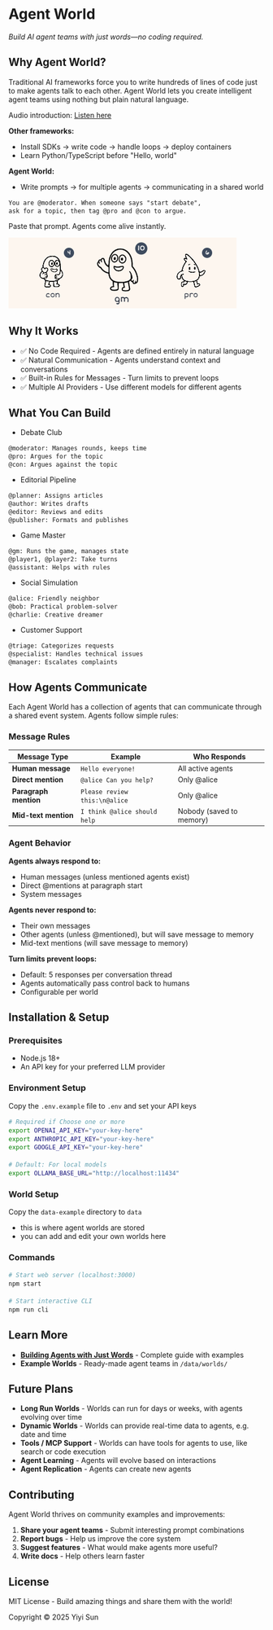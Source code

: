 # Agent World

*Build AI agent teams with just words—no coding required.*

## Why Agent World?

Traditional AI frameworks force you to write hundreds of lines of code just to make agents talk to each other. Agent World lets you create intelligent agent teams using nothing but plain natural language.

Audio introduction: [Listen here](https://yysun.github.io/agent-world)

**Other frameworks:**
- Install SDKs → write code → handle loops → deploy containers
- Learn Python/TypeScript before "Hello, world"

**Agent World:**
- Write prompts → for multiple agents → communicating in a shared world
```text
You are @moderator. When someone says "start debate", 
ask for a topic, then tag @pro and @con to argue.
```
Paste that prompt. Agents come alive instantly.

![GitHub](docs/Screenshot-agents.png)

## Why It Works

- ✅ No Code Required - Agents are defined entirely in natural language
- ✅ Natural Communication - Agents understand context and conversations
- ✅ Built-in Rules for Messages - Turn limits to prevent loops
- ✅ Multiple AI Providers - Use different models for different agents

## What You Can Build

- Debate Club
```text
@moderator: Manages rounds, keeps time
@pro: Argues for the topic  
@con: Argues against the topic
```

- Editorial Pipeline
```text
@planner: Assigns articles
@author: Writes drafts
@editor: Reviews and edits
@publisher: Formats and publishes
```

- Game Master
```text
@gm: Runs the game, manages state
@player1, @player2: Take turns
@assistant: Helps with rules
```

- Social Simulation
```text
@alice: Friendly neighbor
@bob: Practical problem-solver  
@charlie: Creative dreamer
```

- Customer Support
```text
@triage: Categorizes requests
@specialist: Handles technical issues
@manager: Escalates complaints
```

## How Agents Communicate

Each Agent World has a collection of agents that can communicate through a shared event system. Agents follow simple rules:

### Message Rules

| Message Type | Example | Who Responds |
|--------------|---------|--------------|
| **Human message** | `Hello everyone!` | All active agents |
| **Direct mention** | `@alice Can you help?` | Only @alice |
| **Paragraph mention** | `Please review this:\n@alice` | Only @alice |
| **Mid-text mention** | `I think @alice should help` | Nobody (saved to memory) |

### Agent Behavior

**Agents always respond to:**
- Human messages (unless mentioned agents exist)
- Direct @mentions at paragraph start
- System messages

**Agents never respond to:**
- Their own messages
- Other agents (unless @mentioned), but will save message to memory
- Mid-text mentions (will save message to memory)

**Turn limits prevent loops:**
- Default: 5 responses per conversation thread
- Agents automatically pass control back to humans
- Configurable per world


## Installation & Setup

### Prerequisites
- Node.js 18+ 
- An API key for your preferred LLM provider

### Environment Setup

Copy the `.env.example` file to `.env` and set your API keys

```bash
# Required if Choose one or more
export OPENAI_API_KEY="your-key-here"
export ANTHROPIC_API_KEY="your-key-here"  
export GOOGLE_API_KEY="your-key-here"

# Default: For local models
export OLLAMA_BASE_URL="http://localhost:11434"
```

### World Setup

Copy the `data-example` directory to `data`
- this is where agent worlds are stored
- you can add and edit your own worlds here



### Commands
```bash
# Start web server (localhost:3000)
npm start

# Start interactive CLI
npm run cli
```

## Learn More

- **[Building Agents with Just Words](docs/Building%20Agents%20with%20Just%20Words.md)** - Complete guide with examples
- **Example Worlds** - Ready-made agent teams in `/data/worlds/`

## Future Plans

- **Long Run Worlds** - Worlds can run for days or weeks, with agents evolving over time
- **Dynamic Worlds** - Worlds can provide real-time data to agents, e.g. date and time
- **Tools / MCP Support** - Worlds can have tools for agents to use, like search or code execution
- **Agent Learning** - Agents will evolve based on interactions
- **Agent Replication** - Agents can create new agents

## Contributing

Agent World thrives on community examples and improvements:

1. **Share your agent teams** - Submit interesting prompt combinations
2. **Report bugs** - Help us improve the core system  
3. **Suggest features** - What would make agents more useful?
4. **Write docs** - Help others learn faster

## License

MIT License - Build amazing things and share them with the world!

Copyright © 2025 Yiyi Sun


